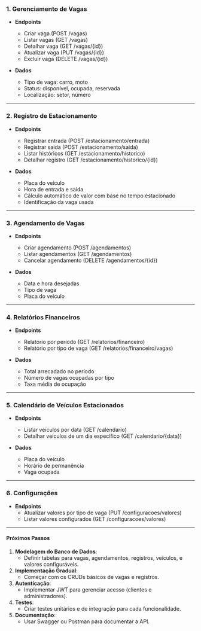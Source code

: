 

### **1. Gerenciamento de Vagas**
- **Endpoints**
  - Criar vaga (POST /vagas)
  - Listar vagas (GET /vagas)
  - Detalhar vaga (GET /vagas/{id})
  - Atualizar vaga (PUT /vagas/{id})
  - Excluir vaga (DELETE /vagas/{id})

- **Dados**
  - Tipo de vaga: carro, moto
  - Status: disponível, ocupada, reservada
  - Localização: setor, número

---

### **2. Registro de Estacionamento**
- **Endpoints**
  - Registrar entrada (POST /estacionamento/entrada)
  - Registrar saída (POST /estacionamento/saida)
  - Listar históricos (GET /estacionamento/historico)
  - Detalhar registro (GET /estacionamento/historico/{id})

- **Dados**
  - Placa do veículo
  - Hora de entrada e saída
  - Cálculo automático de valor com base no tempo estacionado
  - Identificação da vaga usada

---

### **3. Agendamento de Vagas**
- **Endpoints**
  - Criar agendamento (POST /agendamentos)
  - Listar agendamentos (GET /agendamentos)
  - Cancelar agendamento (DELETE /agendamentos/{id})

- **Dados**
  - Data e hora desejadas
  - Tipo de vaga
  - Placa do veículo

---

### **4. Relatórios Financeiros**
- **Endpoints**
  - Relatório por período (GET /relatorios/financeiro)
  - Relatório por tipo de vaga (GET /relatorios/financeiro/vagas)

- **Dados**
  - Total arrecadado no período
  - Número de vagas ocupadas por tipo
  - Taxa média de ocupação

---

### **5. Calendário de Veículos Estacionados**
- **Endpoints**
  - Listar veículos por data (GET /calendario)
  - Detalhar veículos de um dia específico (GET /calendario/{data})

- **Dados**
  - Placa do veículo
  - Horário de permanência
  - Vaga ocupada

---

### **6. Configurações**
- **Endpoints**
  - Atualizar valores por tipo de vaga (PUT /configuracoes/valores)
  - Listar valores configurados (GET /configuracoes/valores)

---

#### **Próximos Passos**
1. **Modelagem do Banco de Dados**:
   - Definir tabelas para vagas, agendamentos, registros, veículos, e valores configuráveis.
2. **Implementação Gradual**:
   - Começar com os CRUDs básicos de vagas e registros.
3. **Autenticação**:
   - Implementar JWT para gerenciar acesso (clientes e administradores).
4. **Testes**:
   - Criar testes unitários e de integração para cada funcionalidade.
5. **Documentação**:
   - Usar Swagger ou Postman para documentar a API.

